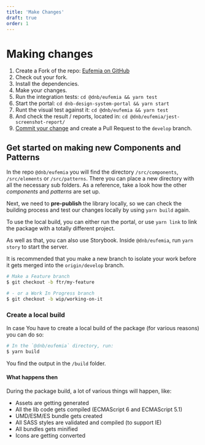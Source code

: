 ```yaml
---
title: 'Make Changes'
draft: true
order: 1
---
```


# Making changes

1. Create a Fork of the repo: [Eufemia on GitHub](https://github.com/dnbexperience/eufemia)
1. Check out your fork.
1. Install the dependencies.
1. Make your changes.
1. Run the integration tests: `cd @dnb/eufemia && yarn test`
1. Start the portal: `cd dnb-design-system-portal && yarn start`
1. Runt the visual test against it: `cd @dnb/eufemia && yarn test`
1. And check the result / reports, located in: `cd @dnb/eufemia/jest-screenshot-report/`
1. [Commit your change](/uilib/development/commit) and create a Pull Request to the `develop` branch.

## Get started on making new Components and Patterns

In the repo `@dnb/eufemia` you will find the directory `/src/components`, `/src/elements` or `/src/patterns`. There you can place a new directory with all the necessary sub folders. As a reference, take a look how the other _components_ and _patterns_ are set up.

Next, we need to **pre-publish** the library locally, so we can check the building process and test our changes locally by using `yarn build` again.

To use the local build, you can either run the portal, or use `yarn link` to link the package with a totally different project.

As well as that, you can also use Storybook. Inside `@dnb/eufemia`, run `yarn story` to start the server.

It is recommended that you make a new branch to isolate your work before it gets merged into the `origin/develop` branch.

```bash
# Make a Feature branch
$ git checkout -b ftr/my-feature

# - or a Work In Progress branch
$ git checkout -b wip/working-on-it
```

### Create a local build

In case You have to create a local build of the package (for various reasons) you can do so:

```bash
# In the `@dnb/eufemia` directory, run:
$ yarn build
```

You find the output in the `/build` folder.

#### What happens then

During the package build, a lot of various things will happen, like:

- Assets are getting generated
- All the lib code gets compiled (ECMAScript 6 and ECMAScript 5.1)
- UMD/ESM/ES bundle gets created
- All SASS styles are validated and compiled (to support IE)
- All bundles gets minified
- Icons are getting converted

